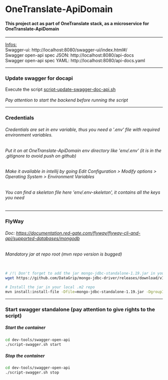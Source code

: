 # OneTranslate-ApiDomain

#### This project act as part of OneTranslate stack, as a microservice for OneTranslate-ApiDomain <br>

---------
<U>Infos:</U>  
Swagger-ui: http://localhost:8080/swagger-ui/index.html#/  
Swagger open-api spec JSON: http://localhost:8080/api-docs  
Swagger open-api spec YAML: http://localhost:8080/api-docs.yaml

---------
### Update swagger for docapi
Execute the script [script-update-swagger-doc-api.sh](script-update-swagger-doc-api.sh)  <br> <br>
_Pay attention to start the backend before running the script_


---------
### Credentials
###### Credentials are set in env variable, thus you need a '.env' file with required environment variables.
###### Put it on at OneTranslate-ApiDomain env directory like 'env/.env' (it is in the .gitignore to avoid push on github)
###### Make it available in intellij by going Edit Configuration > Modify options > Operating System > Environment Variables
###### You can find a skeleton file here 'env/.env-skeleton', it contains all the keys you need

--------- 
### FlyWay
###### Doc: https://documentation.red-gate.com/flyway/flyway-cli-and-api/supported-databases/mongodb <br>
###### Mandatory jar at repo root (mvn repo version is bugged)
```bash

# /!\ Don't forget to add the jar mongo-jdbc-standalone-1.19.jar in your .gitignore
wget https://github.com/DataGrip/mongo-jdbc-driver/releases/download/v1.19/mongo-jdbc-standalone-1.19.jar
```

```bash
# Install the jar in your local .m2 repo
mvn install:install-file -Dfile=mongo-jdbc-standalone-1.19.jar -DgroupId=com.github.kornilova203 -DartifactId=mongo-jdbc-driver -Dversion=1.19 -Dpackaging=jar -DgeneratePom=true
```


---------
### Start swagger standalone (pay attention to give rights to the script)
##### Start the container
```bash
cd dev-tools/swagger-open-api
./script-swagger.sh start
```

##### Stop the container
```bash
cd dev-tools/swagger-open-api
./script-swagger.sh stop
```
